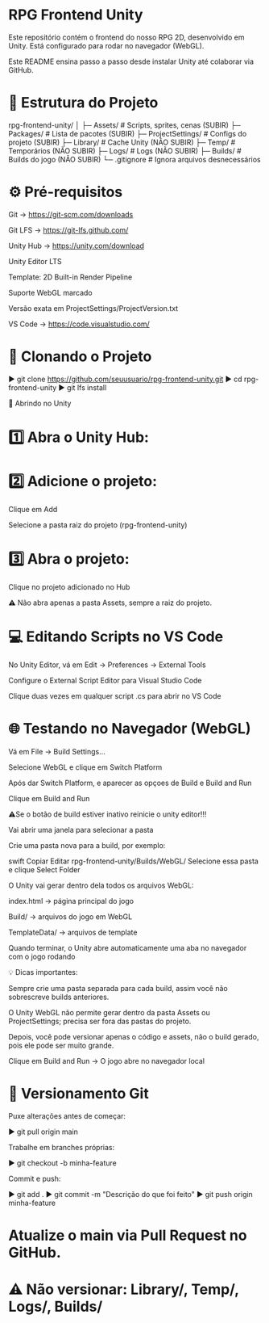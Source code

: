# RPG Frontend Unity

Este repositório contém o frontend do nosso RPG 2D, desenvolvido em Unity.
Está configurado para rodar no navegador (WebGL).

Este README ensina passo a passo desde instalar Unity até colaborar via GitHub.

# 📂 Estrutura do Projeto

rpg-frontend-unity/
│
├─ Assets/            # Scripts, sprites, cenas (SUBIR)
├─ Packages/          # Lista de pacotes (SUBIR)
├─ ProjectSettings/   # Configs do projeto (SUBIR)
├─ Library/           # Cache Unity (NÃO SUBIR)
├─ Temp/              # Temporários (NÃO SUBIR)
├─ Logs/              # Logs (NÃO SUBIR)
├─ Builds/            # Builds do jogo (NÃO SUBIR)
└─ .gitignore         # Ignora arquivos desnecessários



# ⚙️ Pré-requisitos
Git → https://git-scm.com/downloads

Git LFS → https://git-lfs.github.com/

Unity Hub → https://unity.com/download

Unity Editor LTS

Template: 2D Built-in Render Pipeline

Suporte WebGL marcado

Versão exata em ProjectSettings/ProjectVersion.txt

VS Code → https://code.visualstudio.com/

# 📝 Clonando o Projeto

▶️ git clone https://github.com/seuusuario/rpg-frontend-unity.git
▶️ cd rpg-frontend-unity
▶️ git lfs install

🔧 Abrindo no Unity

# 1️⃣ Abra o Unity Hub:


# 2️⃣ Adicione o projeto:

Clique em Add

Selecione a pasta raiz do projeto (rpg-frontend-unity)

# 3️⃣ Abra o projeto:

Clique no projeto adicionado no Hub

⚠️ Não abra apenas a pasta Assets, sempre a raiz do projeto.

# 💻 Editando Scripts no VS Code
No Unity Editor, vá em Edit → Preferences → External Tools


Configure o External Script Editor para Visual Studio Code

Clique duas vezes em qualquer script .cs para abrir no VS Code

# 🌐 Testando no Navegador (WebGL)
Vá em File → Build Settings…

Selecione WebGL e clique em Switch Platform

Após dar Switch Platform, e aparecer as opçoes de Build e Build and Run

Clique em Build and Run

⚠️Se o botão de build estiver inativo reinicie o unity editor!!!

Vai abrir uma janela para selecionar a pasta

Crie uma pasta nova para a build, por exemplo:

swift
Copiar
Editar
rpg-frontend-unity/Builds/WebGL/
Selecione essa pasta e clique Select Folder

O Unity vai gerar dentro dela todos os arquivos WebGL:

index.html → página principal do jogo

Build/ → arquivos do jogo em WebGL

TemplateData/ → arquivos de template

Quando terminar, o Unity abre automaticamente uma aba no navegador com o jogo rodando

💡 Dicas importantes:

Sempre crie uma pasta separada para cada build, assim você não sobrescreve builds anteriores.

O Unity WebGL não permite gerar dentro da pasta Assets ou ProjectSettings; precisa ser fora das pastas do projeto.

Depois, você pode versionar apenas o código e assets, não o build gerado, pois ele pode ser muito grande.

Clique em Build and Run → O jogo abre no navegador local

# 🔄 Versionamento Git

Puxe alterações antes de começar:

▶️ git pull origin main

Trabalhe em branches próprias:

▶️ git checkout -b minha-feature

Commit e push:

▶️ git add .
▶️ git commit -m "Descrição do que foi feito"
▶️ git push origin minha-feature

# Atualize o main via Pull Request no GitHub.

# ⚠️ Não versionar: Library/, Temp/, Logs/, Builds/